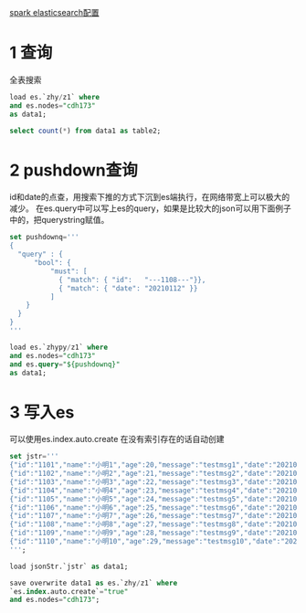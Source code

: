 [spark elasticsearch配置](https://www.elastic.co/guide/en/elasticsearch/hadoop/current/spark.html)

# 1 查询

全表搜索

```sql
load es.`zhy/z1` where
and es.nodes="cdh173"
as data1;

select count(*) from data1 as table2;
```

# 2 pushdown查询

id和date的点查，用搜索下推的方式下沉到es端执行，在网络带宽上可以极大的减少。
在es.query中可以写上es的query，如果是比较大的json可以用下面例子中的，把querystring赋值。

```sql
set pushdownq='''
{
  "query" : {
	  "bool": {
	      "must": [
	        { "match": { "id":   "---1108---"}},
	        { "match": { "date": "20210112" }}
	      ]
    }
  }
}
'''

load es.`zhypy/z1` where
and es.nodes="cdh173"
and es.query="${pushdownq}"
as data1;
```

# 3 写入es

可以使用es.index.auto.create 在没有索引存在的话自动创建

```sql
set jstr='''
{"id":"1101","name":"小明1","age":20,"message":"testmsg1","date":"20210112","version":1}
{"id":"1102","name":"小明2","age":21,"message":"testmsg2","date":"20210112","version":1}
{"id":"1103","name":"小明3","age":22,"message":"testmsg3","date":"20210112","version":1}
{"id":"1104","name":"小明4","age":23,"message":"testmsg4","date":"20210112","version":1}
{"id":"1105","name":"小明5","age":24,"message":"testmsg5","date":"20210112","version":1}
{"id":"1106","name":"小明6","age":25,"message":"testmsg6","date":"20210112","version":1}
{"id":"1107","name":"小明7","age":26,"message":"testmsg7","date":"20210112","version":1}
{"id":"1108","name":"小明8","age":27,"message":"testmsg8","date":"20210112","version":1}
{"id":"1109","name":"小明9","age":28,"message":"testmsg9","date":"20210112","version":1}
{"id":"1110","name":"小明10","age":29,"message":"testmsg10","date":"20210112","version":2}
''';

load jsonStr.`jstr` as data1;

save overwrite data1 as es.`zhy/z1` where
`es.index.auto.create`="true"
and es.nodes="cdh173";
```